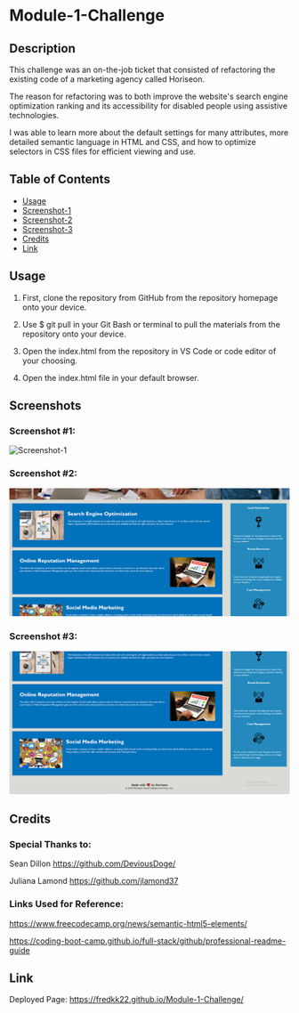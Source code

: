 # Module-1-Challenge

## Description

This challenge was an on-the-job ticket that consisted of refactoring the existing code of a marketing agency called Horiseon.

The reason for refactoring was to both improve the website's search engine optimization ranking and its accessibility for disabled people using assistive technologies.

I was able to learn more about the default settings for many attributes, more detailed semantic language in HTML and CSS, and how to optimize selectors in CSS files for efficient viewing and use.

## Table of Contents
- [Usage](#usage)
- [Screenshot-1](#screenshot-1)
- [Screenshot-2](#screenshot-2)
- [Screenshot-3](#screenshot-3)
- [Credits](#credits)
- [Link](#link)

## Usage

1. First, clone the repository from GitHub from the repository homepage onto your device.

2. Use $ git pull in your Git Bash or terminal to pull the materials from the repository onto your device.

3. Open the index.html from the repository in VS Code or code editor of your choosing.

4. Open the index.html file in your default browser.

## Screenshots

### Screenshot #1:

![Screenshot-1](./assets/images/Module-01-Challenge-Screenshot-1.PNG)

### Screenshot #2:

![Screenshot-2](./assets/images/Module-01-Challenge-Screenshot-2.PNG)

### Screenshot #3:

![Screenshot-3](./assets/images/Module-01-Challenge-Screenshot-3.PNG)

## Credits

### Special Thanks to:

Sean Dillon https://github.com/DeviousDoge/

Juliana Lamond https://github.com/jlamond37

### Links Used for Reference:

https://www.freecodecamp.org/news/semantic-html5-elements/

https://coding-boot-camp.github.io/full-stack/github/professional-readme-guide

## Link

Deployed Page: https://fredkk22.github.io/Module-1-Challenge/